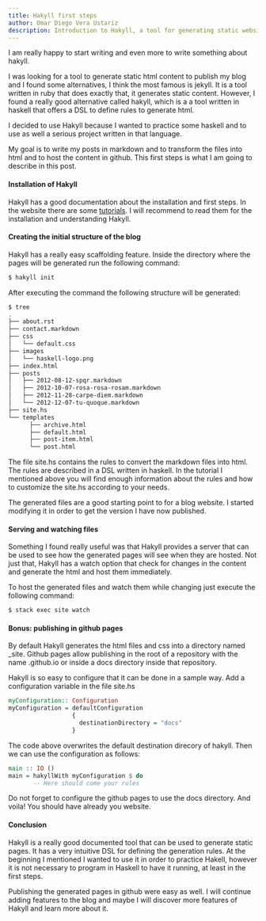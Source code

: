 ```yaml
---
title: Hakyll first steps
author: Omar Diego Vera Ustariz
description: Introduction to Hakyll, a tool for generating static websites. It introduces the basics of Hakyll and describes the first steps to start using it. It presents tips and tricks that you should know in order to start using it successfully.
---
```


I am really happy to start writing and even more to write something about hakyll.

I was looking for a tool to generate static html content to publish my blog and I found some alternatives,
I think the most famous is jekyll. It is a tool written in ruby that does exactly that, it generates static content.
However, I found a really good alternative called hakyll, which is a a tool written in haskell that offers a DSL 
to define rules to generate html. 

I decided to use Hakyll because I wanted to practice some haskell and to use as well a serious project written in that language.

My goal is to write my posts in markdown and to transform the files into html and to host the content in github.
This first steps is what I am going to describe in this post.

#### Installation of Hakyll

Hakyll has a good documentation about the installation and first steps. In the website there are some [tutorials](https://jaspervdj.be/hakyll/tutorials.html). I will recommend to read them for the installation and understanding Hakyll.

#### Creating the initial structure of the blog

Hakyll has a really easy scaffolding feature. Inside the directory where the pages will be generated run the following command:
``` bash
$ hakyll init
```

After executing the command the following structure will be generated:
``` bash
$ tree
.
├── about.rst
├── contact.markdown
├── css
│   └── default.css
├── images
│   └── haskell-logo.png
├── index.html
├── posts
│   ├── 2012-08-12-spqr.markdown
│   ├── 2012-10-07-rosa-rosa-rosam.markdown
│   ├── 2012-11-28-carpe-diem.markdown
│   └── 2012-12-07-tu-quoque.markdown
├── site.hs
└── templates
      ├── archive.html
      ├── default.html
      ├── post-item.html
      └── post.html
```
The file site.hs contains the rules to convert the markdown files into html. The rules are described in a DSL written in haskell. In the tutorial I mentioned above you will find enough information about the rules and how to customize the site.hs according to your needs.

The generated files are a good starting point to for a blog website. I started modifying it in order to get the version I have now published.

#### Serving and watching files

Something I found really useful was that Hakyll provides a server that can be used to see how the generated pages will see when they are hosted. Not just that, Hakyll has a watch option that check for changes in the content and generate the html and host them immediately.

To host the generated files and watch them while changing just execute the following command:

``` bash
$ stack exec site watch
```

#### Bonus: publishing in github pages
By default Hakyll generates the html files and css into a directory named _site. Github pages allow publishing in the root of a repository with the name <github name>.github.io or inside a docs directory inside that repository.

Hakyll is so easy to configure that it can be done in a sample way. Add a configuration variable in the file site.hs
``` haskell
myConfiguration:: Configuration
myConfiguration = defaultConfiguration 
                  {
                    destinationDirectory = "docs"
                  }
```

The code above overwrites the default destination direcory of hakyll. Then we can use the configuration as follows:
 
``` haskell
main :: IO ()
main = hakyllWith myConfiguration $ do
       -- Here should come your rules
```
Do not forget to configure the github pages to use the docs directory. And voila! You should have already you website.

#### Conclusion
Hakyll is a really good documented tool that can be used to generate static pages. It has a very intuitive DSL for defining the generation rules.
At the beginning I mentioned I wanted to use it in order to practice Hakell, however it is not necessary to program in Haskell to have it running, at least in the first steps.

Publishing the generated pages in github were easy as well. I will continue adding features to the blog and maybe I will discover more features of Hakyll and learn more about it.

